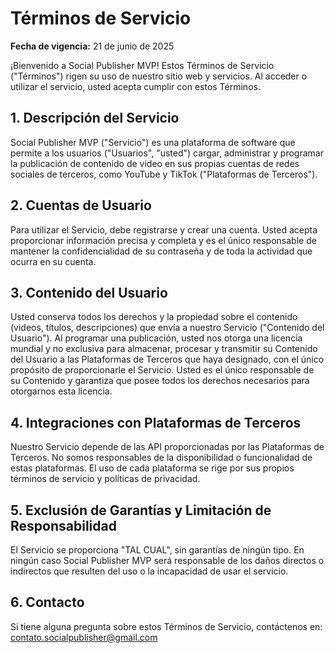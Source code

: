 # Términos de Servicio
**Fecha de vigencia:** 21 de junio de 2025

¡Bienvenido a Social Publisher MVP! Estos Términos de Servicio ("Términos") rigen su uso de nuestro sitio web y servicios. Al acceder o utilizar el servicio, usted acepta cumplir con estos Términos.

## 1. Descripción del Servicio
Social Publisher MVP ("Servicio") es una plataforma de software que permite a los usuarios ("Usuarios", "usted") cargar, administrar y programar la publicación de contenido de video en sus propias cuentas de redes sociales de terceros, como YouTube y TikTok ("Plataformas de Terceros").

## 2. Cuentas de Usuario
Para utilizar el Servicio, debe registrarse y crear una cuenta. Usted acepta proporcionar información precisa y completa y es el único responsable de mantener la confidencialidad de su contraseña y de toda la actividad que ocurra en su cuenta.

## 3. Contenido del Usuario
Usted conserva todos los derechos y la propiedad sobre el contenido (videos, títulos, descripciones) que envía a nuestro Servicio ("Contenido del Usuario"). Al programar una publicación, usted nos otorga una licencia mundial y no exclusiva para almacenar, procesar y transmitir su Contenido del Usuario a las Plataformas de Terceros que haya designado, con el único propósito de proporcionarle el Servicio. Usted es el único responsable de su Contenido y garantiza que posee todos los derechos necesarios para otorgarnos esta licencia.

## 4. Integraciones con Plataformas de Terceros
Nuestro Servicio depende de las API proporcionadas por las Plataformas de Terceros. No somos responsables de la disponibilidad o funcionalidad de estas plataformas. El uso de cada plataforma se rige por sus propios términos de servicio y políticas de privacidad.

## 5. Exclusión de Garantías y Limitación de Responsabilidad
El Servicio se proporciona "TAL CUAL", sin garantías de ningún tipo. En ningún caso Social Publisher MVP será responsable de los daños directos o indirectos que resulten del uso o la incapacidad de usar el servicio.

## 6. Contacto
Si tiene alguna pregunta sobre estos Términos de Servicio, contáctenos en: contato.socialpublisher@gmail.com